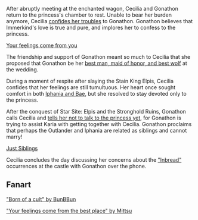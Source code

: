 <!-- title: Wolves Before Harlots -->

After abruptly meeting at the enchanted wagon, Cecilia and Gonathon return to the princess's chamber to rest. Unable to bear her burden anymore, Cecilia [confides her troubles](https://www.youtube.com/live/Icdii90_vSA?t=4770s) to Gonathon. Gonathon believes that Immerkind's love is true and pure, and implores her to confess to the princess.

[Your feelings come from you](#embed:https://www.youtube.com/live/Icdii90_vSA?t=4843s)

The friendship and support of Gonathon meant so much to Cecilia that she proposed that Gonathon be her [best man, maid of honor, and best wolf](https://www.youtube.com/watch?v=Icdii90_vSA&t=5938s) at the wedding.

During a moment of respite after slaying the Stain King Elpis, Cecilia confides that her feelings are still tumultuous. Her heart once sought comfort in both [Iphania and Bae](https://www.youtube.com/watch?v=Icdii90_vSA&t=14096s), but she resolved to stay devoted only to the princess.

After the conquest of Star Site: Elpis and the Stronghold Ruins, Gonathon calls Cecilia and [tells her not to talk to the princess yet](https://www.youtube.com/live/Icdii90_vSA?t=17674s), for Gonathon is trying to assist Karia with getting together with Cecilia. Gonathon proclaims that perhaps the Outlander and Iphania are related as siblings and cannot marry!

[Just Siblings](#embed:https://www.youtube.com/watch?v=Icdii90_vSA&t=18700s)

Cecilia concludes the day discussing her concerns about the ["Inbread"](https://www.youtube.com/watch?v=Icdii90_vSA&t=22533s) occurrences at the castle with Gonathon over the phone.

## Fanart

["Born of a cult" by BunBBun](https://x.com/BunBBun1/status/1919963091464249648)

["Your feelings come from the best place" by Mittsu](https://x.com/MittsumiA/status/1919718476379521404)